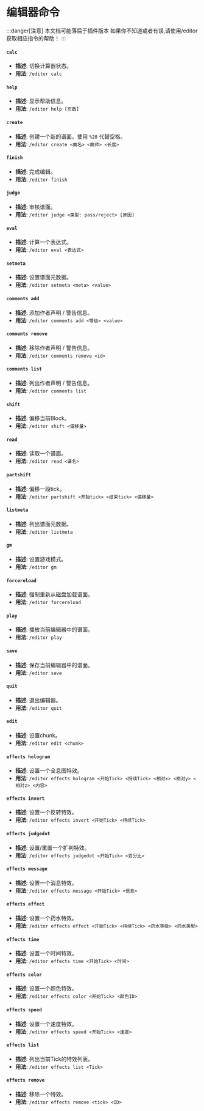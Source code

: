 # 编辑器命令

:::danger[注意]
本文档可能落后于插件版本
如果你不知道或者有误,请使用/editor获取相应指令的帮助！
:::

#### `calc`
- **描述**: 切换计算器状态。
- **用法**: `/editor calc`

#### `help`
- **描述**: 显示帮助信息。
- **用法**: `/editor help [页数]`

#### `create`
- **描述**: 创建一个新的谱面。使用 `%20` 代替空格。
- **用法**: `/editor create <曲名> <曲师> <长度>`

#### `finish`
- **描述**: 完成编辑。
- **用法**: `/editor finish`

#### `judge`
- **描述**: 审核谱面。
- **用法**: `/editor judge <类型: pass/reject> [原因]`

#### `eval`
- **描述**: 计算一个表达式。
- **用法**: `/editor eval <表达式>`

#### `setmeta`
- **描述**: 设置谱面元数据。
- **用法**: `/editor setmeta <meta> <value>`

#### `comments add`
- **描述**: 添加作者声明 / 警告信息。
- **用法**: `/editor comments add <等级> <value>`

#### `comments remove`
- **描述**: 移除作者声明 / 警告信息。
- **用法**: `/editor comments remove <id>`

#### `comments list`
- **描述**: 列出作者声明 / 警告信息。
- **用法**: `/editor comments list`

#### `shift`
- **描述**: 偏移当前Block。
- **用法**: `/editor shift <偏移量>`

#### `read`
- **描述**: 读取一个谱面。
- **用法**: `/editor read <谱名>`

#### `partshift`
- **描述**: 偏移一段tick。
- **用法**: `/editor partshift <开始tick> <结束tick> <偏移量>`

#### `listmeta`
- **描述**: 列出谱面元数据。
- **用法**: `/editor listmeta`

#### `gm`
- **描述**: 设置游戏模式。
- **用法**: `/editor gm`

#### `forcereload`
- **描述**: 强制重新从磁盘加载谱面。
- **用法**: `/editor forcereload`

#### `play`
- **描述**: 播放当前编辑器中的谱面。
- **用法**: `/editor play`

#### `save`
- **描述**: 保存当前编辑器中的谱面。
- **用法**: `/editor save`

#### `quit`
- **描述**: 退出编辑器。
- **用法**: `/editor quit`

#### `edit`
- **描述**: 设置chunk。
- **用法**: `/editor edit <chunk>`

#### `effects hologram`
- **描述**: 设置一个全息图特效。
- **用法**: `/editor effects hologram <开始Tick> <持续Tick> <相对x> <相对y> <相对z> <内容>`

<!-- #### `effects textDisplay`
- **描述**: 设置一个高级全息特效。
- **用法**: `/editor effects textDisplay <开始Tick> <相对x> <相对y> <相对z> <内容>`

#### `effects textTrans Transformations`
- **描述**: 全息特效-变换。
- **用法**: `/editor effects textTrans Transformations <目标ID> <起始Tick> <目标位置x> <目标位置y> <目标位置z> <旋转角度> <大小变化> <持续时间>`

#### `effects textTrans Opacity`
- **描述**: 全息特效-透明度。
- **用法**: `/editor effects textTrans Opacity <目标ID> <起始Tick> <透明度:0-255>`

#### `effects textTrans BackgroundColor`
- **描述**: 全息特效-背景颜色。
- **用法**: `/editor effects textTrans BackgroundColor <目标ID> <起始Tick> <颜色>`

#### `effects textTrans Shadow`
- **描述**: 全息特效-是否阴影。
- **用法**: `/editor effects textTrans Shadow <目标ID> <起始Tick> <是/不是>`

#### `effects textTrans Glowing`
- **描述**: 全息特效-发光颜色。
- **用法**: `/editor effects textTrans Glowing <目标ID> <起始Tick> <颜色>`

#### `effects textTrans Text`
- **描述**: 全息特效-换字。
- **用法**: `/editor effects textTrans Text <目标ID> <起始Tick> <内容>`

#### `effects textTrans Remove`
- **描述**: 全息特效-移除。
- **用法**: `/editor effects textTrans Remove <目标ID> <Tick>` -->

#### `effects invert`
- **描述**: 设置一个反转特效。
- **用法**: `/editor effects invert <开始Tick> <持续Tick>`

#### `effects judgedot`
- **描述**: 设置/重置一个扩判特效。
- **用法**: `/editor effects judgedot <开始Tick> <百分比>`

#### `effects message`
- **描述**: 设置一个消息特效。
- **用法**: `/editor effects message <开始Tick> <信息>`

#### `effects effect`
- **描述**: 设置一个药水特效。
- **用法**: `/editor effects effect <开始Tick> <持续Tick> <药水等级> <药水类型>`

#### `effects time`
- **描述**: 设置一个时间特效。
- **用法**: `/editor effects time <开始Tick> <时间>`

#### `effects color`
- **描述**: 设置一个颜色特效。
- **用法**: `/editor effects color <开始Tick> <颜色ID>`

#### `effects speed`
- **描述**: 设置一个速度特效。
- **用法**: `/editor effects speed <开始Tick> <速度>`

#### `effects list`
- **描述**: 列出当前Tick的特效列表。
- **用法**: `/editor effects list <Tick>`

#### `effects remove`
- **描述**: 移除一个特效。
- **用法**: `/editor effects remove <tick> <ID>`